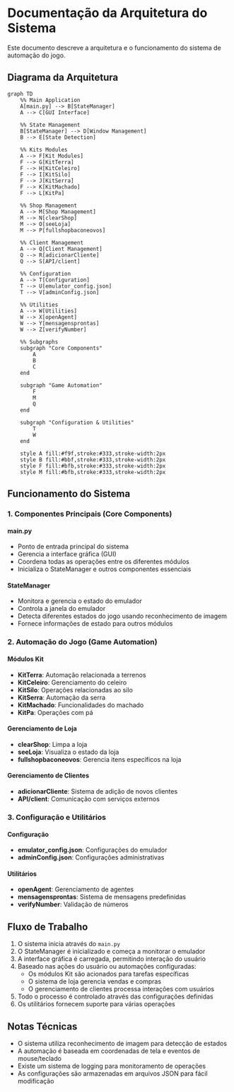 # Documentação da Arquitetura do Sistema

Este documento descreve a arquitetura e o funcionamento do sistema de automação do jogo.

## Diagrama da Arquitetura

```mermaid
graph TD
    %% Main Application
    A[main.py] --> B[StateManager]
    A --> C[GUI Interface]
    
    %% State Management
    B[StateManager] --> D[Window Management]
    B --> E[State Detection]
    
    %% Kits Modules
    A --> F[Kit Modules]
    F --> G[KitTerra]
    F --> H[KitCeleiro]
    F --> I[KitSilo]
    F --> J[KitSerra]
    F --> K[KitMachado]
    F --> L[KitPa]
    
    %% Shop Management
    A --> M[Shop Management]
    M --> N[clearShop]
    M --> O[seeLoja]
    M --> P[fullshopbaconeovos]
    
    %% Client Management
    A --> Q[Client Management]
    Q --> R[adicionarCliente]
    Q --> S[API/client]
    
    %% Configuration
    A --> T[Configuration]
    T --> U[emulator_config.json]
    T --> V[adminConfig.json]
    
    %% Utilities
    A --> W[Utilities]
    W --> X[openAgent]
    W --> Y[mensagensprontas]
    W --> Z[verifyNumber]

    %% Subgraphs
    subgraph "Core Components"
        A
        B
        C
    end
    
    subgraph "Game Automation"
        F
        M
        Q
    end
    
    subgraph "Configuration & Utilities"
        T
        W
    end

    style A fill:#f9f,stroke:#333,stroke-width:2px
    style B fill:#bbf,stroke:#333,stroke-width:2px
    style F fill:#bfb,stroke:#333,stroke-width:2px
    style M fill:#bfb,stroke:#333,stroke-width:2px
```

## Funcionamento do Sistema

### 1. Componentes Principais (Core Components)

#### main.py
- Ponto de entrada principal do sistema
- Gerencia a interface gráfica (GUI)
- Coordena todas as operações entre os diferentes módulos
- Inicializa o StateManager e outros componentes essenciais

#### StateManager
- Monitora e gerencia o estado do emulador
- Controla a janela do emulador
- Detecta diferentes estados do jogo usando reconhecimento de imagem
- Fornece informações de estado para outros módulos

### 2. Automação do Jogo (Game Automation)

#### Módulos Kit
- **KitTerra**: Automação relacionada a terrenos
- **KitCeleiro**: Gerenciamento do celeiro
- **KitSilo**: Operações relacionadas ao silo
- **KitSerra**: Automação da serra
- **KitMachado**: Funcionalidades do machado
- **KitPa**: Operações com pá

#### Gerenciamento de Loja
- **clearShop**: Limpa a loja
- **seeLoja**: Visualiza o estado da loja
- **fullshopbaconeovos**: Gerencia itens específicos na loja

#### Gerenciamento de Clientes
- **adicionarCliente**: Sistema de adição de novos clientes
- **API/client**: Comunicação com serviços externos

### 3. Configuração e Utilitários

#### Configuração
- **emulator_config.json**: Configurações do emulador
- **adminConfig.json**: Configurações administrativas

#### Utilitários
- **openAgent**: Gerenciamento de agentes
- **mensagensprontas**: Sistema de mensagens predefinidas
- **verifyNumber**: Validação de números

## Fluxo de Trabalho

1. O sistema inicia através do `main.py`
2. O StateManager é inicializado e começa a monitorar o emulador
3. A interface gráfica é carregada, permitindo interação do usuário
4. Baseado nas ações do usuário ou automações configuradas:
   - Os módulos Kit são acionados para tarefas específicas
   - O sistema de loja gerencia vendas e compras
   - O gerenciamento de clientes processa interações com usuários
5. Todo o processo é controlado através das configurações definidas
6. Os utilitários fornecem suporte para várias operações

## Notas Técnicas

- O sistema utiliza reconhecimento de imagem para detecção de estados
- A automação é baseada em coordenadas de tela e eventos de mouse/teclado
- Existe um sistema de logging para monitoramento de operações
- As configurações são armazenadas em arquivos JSON para fácil modificação
